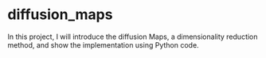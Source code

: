 # diffusion_maps

In this project, I will introduce the diffusion Maps, a dimensionality reduction method, and show the implementation using Python code.
